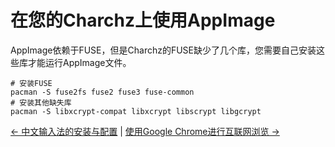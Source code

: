 # 在您的Charchz上使用AppImage
AppImage依赖于FUSE，但是Charchz的FUSE缺少了几个库，您需要自己安装这些库才能运行AppImage文件。    
    
``` shell
# 安装FUSE
pacman -S fuse2fs fuse2 fuse3 fuse-common
# 安装其他缺失库
pacman -S libxcrypt-compat libxcrypt libscrypt libgcrypt
```
    
[← 中文输入法的安装与配置](fcitx.md) | [使用Google Chrome进行互联网浏览 →](sandbox.md)
